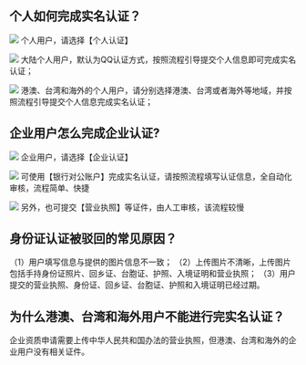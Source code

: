 ## 个人如何完成实名认证？
![](//mccdn.qcloud.com/static/img/69f34f9ec8a7ff0c475f0885269963be/image.png)
个人用户，请选择【个人认证】

![](//mccdn.qcloud.com/static/img/f1a4dfb69d71e50a955d0dee30ba513b/image.png)
大陆个人用户，默认为QQ认证方式，按照流程引导提交个人信息即可完成实名认证；

![](//mccdn.qcloud.com/static/img/a3f09030994661cef333221c71945fbc/image.png)
港澳、台湾和海外的个人用户，请分别选择港澳、台湾或者海外等地域，并按照流程引导提交个人信息完成实名认证；

## 企业用户怎么完成企业认证?
![](//mccdn.qcloud.com/static/img/69f34f9ec8a7ff0c475f0885269963be/image.png)
企业用户，请选择【企业认证】

![](//mccdn.qcloud.com/static/img/77ed045e2ab8ea23fc42b35f7f6d9394/image.png)
可使用【银行对公账户】完成实名认证，请按照流程填写认证信息，全自动化审核，流程简单、快捷

![](//mccdn.qcloud.com/static/img/c25e58a20a214297917d7249674baa97/image.png)
另外，也可提交【营业执照】等证件，由人工审核，该流程较慢

## 身份证认证被驳回的常见原因？
（1）用户填写信息与提供的图片信息不一致；
（2）上传图片不清晰，上传图片包括手持身份证照片、回乡证、台胞证、护照、入境证明和营业执照；
（3）用户提交的营业执照、身份证、回乡证、台胞证、护照和入境证明已经过期。
 
## 为什么港澳、台湾和海外用户不能进行完实名认证？
企业资质申请需要上传中华人民共和国办法的营业执照，但港澳、台湾和海外的企业用户没有相关证件。

